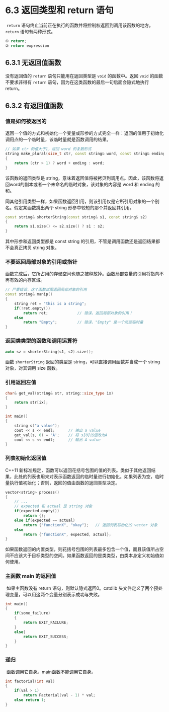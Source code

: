 # 6.3 返回类型和 return 语句

​	`return` 语句终止当前正在执行的函数并将控制权返回到调用该函数的地方。`return` 语句有两种形式。

```c++
① return;
② return expression
```

## 6.3.1 无返回值函数

没有返回值的 `return` 语句只能用在返回类型是 `void` 的函数中。返回 `void` 的函数不要求非得有 `return` 语句，因为在这类函数的最后一句后面会隐式地执行 return。

## 6.3.2 有返回值函数

### 值是如何被返回的

​	返回一个值的方式和初始化一个变量或形参的方式完全一样：返回的值用于初始化调用点的一个临时量，该临时量就是函数调用的结果。

```c++
// 如果 ctr 的值大于1，返回 word 的复数形式
string make_plural(size_t ctr, const string& word, const string& ending)
{
    return (ctr > 1) ? word + ending : word;
}
```

该函数的返回类型是 string，意味着返回值将被拷贝到调用点。因此，该函数将返回word的副本或者一个未命名的临时对象，该对象的内容是 word 和 ending 的和。

​	同其他引用类型一样，如果函数返回引用，则该引用仅是它所引用对象的一个别名。假定某函数跳出两个 string 形参中较短的那个并返回其引用。

```c++
const string& shorterString(const string& s1, const string& s2)
{
    return s1.size() <= s2.size() ? s1 : s2;
}
```

其中形参和返回类型都是 const string 的引用，不管是调用函数还是返回结果都不会真正拷贝 string 对象。

### 不要返回局部对象的引用或指针

​	函数完成后，它所占用的存储空间也随之被释放掉。函数局部变量的引用将指向不再有效的内存区域。

```c++
// 严重错误，这个函数试图返回局部对象的引用
const string& manip()
{
    string ret = "this is a string";
    if(!ret.empty())
        return ret;				// 错误，返回局部对象的引用！
    else
        return "Empty";			// 错误，"Empty" 是一个局部临时量
}
```

### 返回类类型的函数和调用运算符

```c++
auto sz = shorterString(s1, s2).size();
```

函数 `shorterString` 返回的类型是 string，可以直接调用函数并当成一个 string 对象，对其调用 size 函数。

### 引用返回左值

```c++
char& get_val(string& str, string::size_type ix)
{
    return str[ix];
}

int main()
{
    string s("a value");
    cout << s << endl;		// 输出 a value
    get_val(s, 0) = 'A';	// 将 s[0]的值改为A
    cout << s << endl;		// 输出 A value
}
```

### 列表初始化返回值

C++11 新标准规定，函数可以返回花括号包围的值的列表。类似于其他返回结果，此处的列表也用来对表示函数返回的临时量进行初始化。如果列表为空，临时量执行值初始化；否则，返回的值由函数的返回类型决定。

```c++
vector<string> process()
{
    // ...
    // expected 和 actual 是 string 对象
    if(expected.empty())
        return {};
    else if(expected == actual)
        return {"functionX", "okay"};	// 返回列表初始化的 vector 对象
    else
        return {"functionX", expected, actual};
}
```

​	如果函数返回的内置类型，则花括号包围的列表最多包含一个值，而且该值所占空间不应该大于目标类型的空间。如果函数返回的是类类型，由类本身定义初始值如何使用。

### 主函数 main 的返回值

​	如果主函数没有 return 语句，则默认隐式返回0。cstdlib 头文件定义了两个预处理变量，可以用这两个变量分别表示成功与失败。

```c++
int main()
{
    if(some_failure)
    {
        return EXIT_FAILURE;
    }
    else{
        return EXIT_SUCCESS;
    }
}
```

### 递归

​	函数调用它自身。main函数不能调用它自身。

```c++
int factorial(int val)
{
    if(val > 1)
        return Factorial(val - 1) * val;
    else return 1;
}
```

